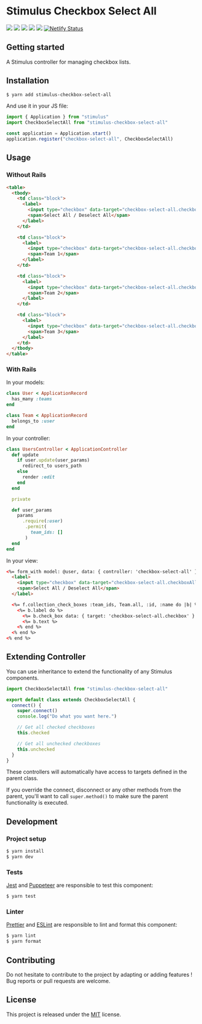 # Stimulus Checkbox Select All

[![](https://img.shields.io/npm/dt/stimulus-checkbox-select-all.svg)](https://www.npmjs.com/package/stimulus-checkbox-select-all)
[![](https://img.shields.io/npm/v/stimulus-checkbox-select-all.svg)](https://www.npmjs.com/package/stimulus-checkbox-select-all)
[![](https://github.com/stimulus-components/stimulus-checkbox-select-all/workflows/Lint/badge.svg)](https://github.com/stimulus-components/stimulus-checkbox-select-all)
[![](https://github.com/stimulus-components/stimulus-checkbox-select-all/workflows/Test/badge.svg)](https://github.com/stimulus-components/stimulus-checkbox-select-all)
[![](https://img.shields.io/github/license/stimulus-components/stimulus-checkbox-select-all.svg)](https://github.com/stimulus-components/stimulus-checkbox-select-all)
[![Netlify Status](https://api.netlify.com/api/v1/badges/073b5fee-358d-4dbf-b807-52034690f8ef/deploy-status)](https://stimulus-checkbox-select-all.netlify.com)

## Getting started

A Stimulus controller for managing checkbox lists.

## Installation

```bash
$ yarn add stimulus-checkbox-select-all
```

And use it in your JS file:
```js
import { Application } from "stimulus"
import CheckboxSelectAll from "stimulus-checkbox-select-all"

const application = Application.start()
application.register("checkbox-select-all", CheckboxSelectAll)
```

## Usage

### Without Rails

```html
<table>
  <tbody>
    <td class="block">
      <label>
        <input type="checkbox" data-target="checkbox-select-all.checkboxAll" />
        <span>Select All / Deselect All</span>
      </label>
    </td>

    <td class="block">
      <label>
        <input type="checkbox" data-target="checkbox-select-all.checkbox" value="1" />
        <span>Team 1</span>
      </label>
    </td>

    <td class="block">
      <label>
        <input type="checkbox" data-target="checkbox-select-all.checkbox" checked="checked" value="2" />
        <span>Team 2</span>
      </label>
    </td>

    <td class="block">
      <label>
        <input type="checkbox" data-target="checkbox-select-all.checkbox" value="3" />
        <span>Team 3</span>
      </label>
    </td>
  </tbody>
</table>
```

### With Rails

In your models:
```ruby
class User < ApplicationRecord
  has_many :teams
end

class Team < ApplicationRecord
  belongs_to :user
end
```

In your controller:
```ruby
class UsersController < ApplicationController
  def update
    if user.update(user_params)
      redirect_to users_path
    else
      render :edit
    end
  end

  private

  def user_params
    params
      .require(:user)
       .permit(
         team_ids: []
       )
  end
end
```

In your view:
```html
<%= form_with model: @user, data: { controller: 'checkbox-select-all' } do |f| %>
  <label>
    <input type="checkbox" data-target="checkbox-select-all.checkboxAll" />
    <span>Select All / Deselect All</span>
  </label>

  <%= f.collection_check_boxes :team_ids, Team.all, :id, :name do |b| %>
    <%= b.label do %>
      <%= b.check_box data: { target: 'checkbox-select-all.checkbox' } %>
      <%= b.text %>
    <% end %>
  <% end %>
<% end %>
```

## Extending Controller

You can use inheritance to extend the functionality of any Stimulus components.

```js
import CheckboxSelectAll from "stimulus-checkbox-select-all"

export default class extends CheckboxSelectAll {
  connect() {
    super.connect()
    console.log("Do what you want here.")

    // Get all checked checkboxes
    this.checked

    // Get all unchecked checkboxes
    this.unchecked
  }
}
```

These controllers will automatically have access to targets defined in the parent class.

If you override the connect, disconnect or any other methods from the parent, you'll want to call `super.method()` to make sure the parent functionality is executed.

## Development

### Project setup
```bash
$ yarn install
$ yarn dev
```

### Tests

[Jest](https://jestjs.io/) and [Puppeteer](https://github.com/puppeteer/puppeteer) are responsible to test this component:
```bash
$ yarn test
```

### Linter
[Prettier](https://prettier.io/) and [ESLint](https://eslint.org/) are responsible to lint and format this component:
```bash
$ yarn lint
$ yarn format
```

## Contributing

Do not hesitate to contribute to the project by adapting or adding features ! Bug reports or pull requests are welcome.

## License

This project is released under the [MIT](http://opensource.org/licenses/MIT) license.
